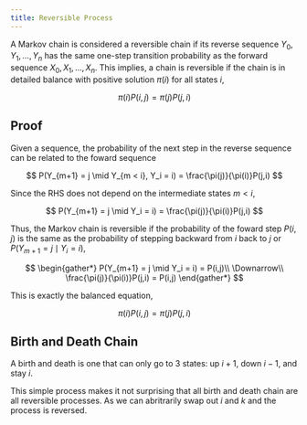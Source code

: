```yaml
---
title: Reversible Process
---
```


A Markov chain is considered a reversible chain if its reverse sequence $Y_0, Y_1, \ldots, Y_n$ has the same one-step transition probability as the forward sequence $X_0, X_1, \ldots, X_n$. This implies, a chain is reversible if the chain is in detailed balance with positive solution $\pi(i)$ for all states $i$,

$$
\pi(i) P(i,j) = \pi(j)P(j,i)
$$

## Proof

Given a sequence, the probability of the next step in the reverse sequence can be related to the foward sequence

$$
P(Y_{m+1} = j \mid Y_{m < i}, Y_i = i) = \frac{\pi(j)}{\pi(i)}P(j,i)
$$

Since the RHS does not depend on the intermediate states $m < i$,

$$
P(Y_{m+1} = j \mid Y_i = i) = \frac{\pi(j)}{\pi(i)}P(j,i)
$$

Thus, the Markov chain is reversible if the probability of the foward step $P(i, j)$ is the same as the probability of stepping backward from $i$ back to $j$ or $P(Y_{m+1} = j \mid Y_i = i)$,

$$
\begin{gather*}
    P(Y_{m+1} = j \mid Y_i = i) = P(i,j)\\
    \Downarrow\\
    \frac{\pi(j)}{\pi(i)}P(j,i) = P(i,j)
\end{gather*}
$$

This is exactly the balanced equation,

$$
\pi(i) P(i,j) = \pi(j)P(j,i)
$$

## Birth and Death Chain

A birth and death is one that can only go to 3 states: up $i+1$, down $i-1$, and stay $i$.

This simple process makes it not surprising that all birth and death chain are all reversible processes. As we can abritrarily swap out $i$ and $k$ and the process is reversed.